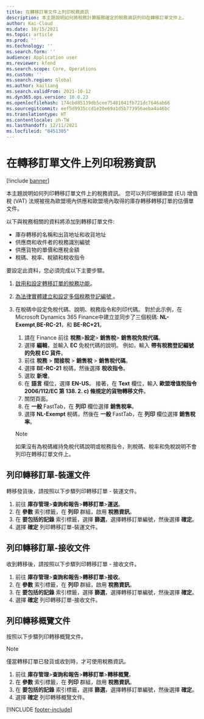 ```yaml
---
title: 在轉移訂單文件上列印稅務資訊
description: 本主題說明如何將稅務計算服務確定的稅務資訊列印在轉移訂單文件上。
author: Kai-Cloud
ms.date: 10/15/2021
ms.topic: article
ms.prod: ''
ms.technology: ''
ms.search.form: ''
audience: Application user
ms.reviewer: kfend
ms.search.scope: Core, Operations
ms.custom: ''
ms.search.region: Global
ms.author: kailiang
ms.search.validFrom: 2021-10-12
ms.dyn365.ops.version: 10.0.23
ms.openlocfilehash: 174cbd85139db5cee75481041fb721dc7646ab66
ms.sourcegitcommit: eef5d9935ccd1e20e69a1d5b773956aeba4a46bc
ms.translationtype: HT
ms.contentlocale: zh-TW
ms.lasthandoff: 12/11/2021
ms.locfileid: "8451305"
---
```

# <a name="print-tax-information-on-transfer-order-documents"></a>在轉移訂單文件上列印稅務資訊

[!include [banner](../../includes/banner.md)]

本主題說明如何列印轉移訂單文件上的稅務資訊。 您可以列印根據歐盟 (EU) 增值稅 (VAT) 法規被視為歐盟境內供應和歐盟境內取得的庫存轉移轉移訂單的估價單文件。 

以下與稅務相關的資料將添加到轉移訂單文件: 

- 庫存轉移的名稱和出貨地址和收貨地址
- 供應商和收件者的稅務識別編號
- 供應貨物的單價和應稅金額
- 稅碼、稅率、稅額和稅收指令

要設定此資料，您必須完成以下主要步驟。

1. [啟用和設定轉移訂單的稅務功能](tasks/Tax-feature-support-for-transfer-order.md)。
2. [為法律實體建立和設定多個稅務登記編號 ](emea-multiple-vat-registration-numbers.md)。
3. 在稅碼中設定免稅代碼、說明、稅務指令和列印代碼。 對於此示例，在 Microsoft Dynamics 365 Finance中建立並同步了三個稅碼: **NL-Exempt**,**BE-RC-21**，和 **BE-RC+21**。

    1. 請在 Finance 前往 **稅務**\>**設定**\> **銷售稅**\> **銷售稅免稅代碼**。
    2. 選擇 **編輯**，並輸入 **EC** 免稅代碼的說明。 例如，輸入 **帶有稅務登記編號的免稅 EC 貨件**。
    3. 前往 **稅務** \> **間接稅** \> **銷售稅** \> **銷售稅代碼**。
    4. 選擇 **BE-RC-21** 稅碼，然後選擇 **稅收指令**。
    5. 選取 **新增**。
    6. 在 **語言** 欄位，選擇 **EN-US**。 接著，在 **Text** 欄位，輸入 **歐盟增值稅指令 2006/112/EC 第 138. 2. c) 條規定的貨物轉移文件**。
    7. 關閉頁面。
    8. 在 **一般** FastTab，在 **列印** 欄位選擇 **銷售稅率**。
    8. 選擇 **NL-Exempt** 稅碼，然後在 **一般** FastTab，在 **列印** 欄位選擇 **銷售稅率**。

    > [!NOTE] 
    > 如果沒有為稅碼維持免稅代碼說明或稅務指令，則稅碼、稅率和免稅說明不會列印在轉移訂單文件上。

## <a name="print-the-transfer-order---shipment-document"></a>列印轉移訂單-裝運文件

轉移發貨後，請按照以下步驟列印轉移訂單 - 裝運文件。

1. 前往 **庫存管理**\>**查詢和報告**\>**轉移訂單**\>**運送**。
2. 在 **參數** 索引標籤，在 **列印** 群組，啟用 **稅務資訊**。
3. 在 **要包括的記錄** 索引標籤，選擇 **篩選**，選擇轉移訂單編號，然後選擇 **確定**。
4. 選擇 **確定** 列印轉移訂單-裝運文件。

## <a name="print-the-transfer-order---receipt-document"></a>列印轉移訂單-接收文件

收到轉移後，請按照以下步驟列印轉移訂單 - 接收文件。

1. 前往 **庫存管理**\>**查詢和報告**\>**轉移訂單**\>**接收**。
2. 在 **參數** 索引標籤，在 **列印** 群組，啟用 **稅務資訊**。
3. 在 **要包括的記錄** 索引標籤，選擇 **篩選**，選擇轉移訂單編號，然後選擇 **確定**。
4. 選擇 **確定** 列印轉移訂單-接收文件。

## <a name="print-the-transfer-overview-document"></a>列印轉移概覽文件

按照以下步驟列印轉移概覽文件。

> [!NOTE]
> 僅當轉移訂單已發貨或收到時，才可使用稅務資訊。

1. 前往 **庫存管理**\>**查詢和報告**\>**轉移訂單**\>**轉移概覽**。
2. 在 **參數** 索引標籤，在 **列印** 群組，啟用 **稅務資訊**。
3. 在 **要包括的記錄** 索引標籤，選擇 **篩選**，選擇轉移訂單編號，然後選擇 **確定**。
4. 選擇 **確定** 列印轉移概覽文件。

[!INCLUDE [footer-include](../../includes/footer-banner.md)]

